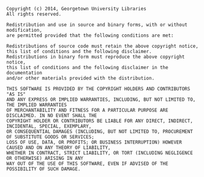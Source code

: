     Copyright (c) 2014, Georgetown University Libraries
    All rights reserved.
    
    Redistribution and use in source and binary forms, with or without modification, 
    are permitted provided that the following conditions are met:
    
    Redistributions of source code must retain the above copyright notice, 
    this list of conditions and the following disclaimer.
    Redistributions in binary form must reproduce the above copyright notice, 
    this list of conditions and the following disclaimer in the documentation 
    and/or other materials provided with the distribution.
    
    THIS SOFTWARE IS PROVIDED BY THE COPYRIGHT HOLDERS AND CONTRIBUTORS "AS IS" 
    AND ANY EXPRESS OR IMPLIED WARRANTIES, INCLUDING, BUT NOT LIMITED TO, THE IMPLIED WARRANTIES 
    OF MERCHANTABILITY AND FITNESS FOR A PARTICULAR PURPOSE ARE DISCLAIMED. IN NO EVENT SHALL THE 
    COPYRIGHT HOLDER OR CONTRIBUTORS BE LIABLE FOR ANY DIRECT, INDIRECT, INCIDENTAL, SPECIAL, EXEMPLARY, 
    OR CONSEQUENTIAL DAMAGES (INCLUDING, BUT NOT LIMITED TO, PROCUREMENT OF SUBSTITUTE GOODS OR SERVICES; 
    LOSS OF USE, DATA, OR PROFITS; OR BUSINESS INTERRUPTION) HOWEVER CAUSED AND ON ANY THEORY OF LIABILITY, 
    WHETHER IN CONTRACT, STRICT LIABILITY, OR TORT (INCLUDING NEGLIGENCE OR OTHERWISE) ARISING IN ANY 
    WAY OUT OF THE USE OF THIS SOFTWARE, EVEN IF ADVISED OF THE POSSIBILITY OF SUCH DAMAGE.
